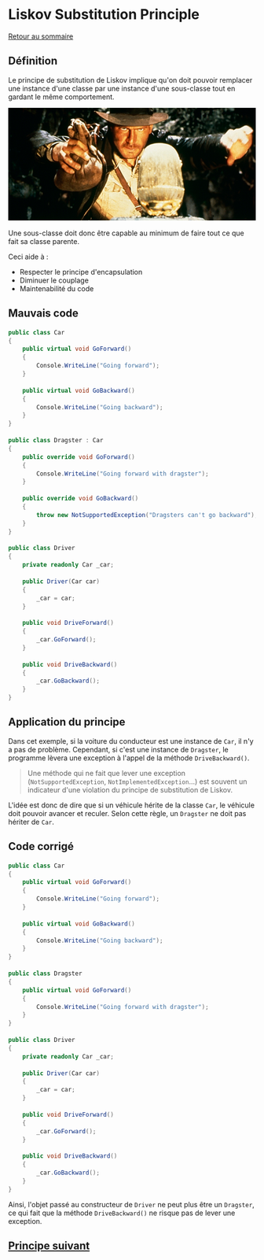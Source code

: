 # Liskov Substitution Principle

[Retour au sommaire](./../README.md#Sommaire)

## Définition

Le principe de substitution de Liskov implique qu'on doit pouvoir remplacer une instance d'une classe par une instance d'une sous-classe tout en gardant le même comportement.

![substitution](./assets/substitution.png)

Une sous-classe doit donc être capable au minimum de faire tout ce que fait sa classe parente.

Ceci aide à :

* Respecter le principe d'encapsulation
* Diminuer le couplage
* Maintenabilité du code

## Mauvais code

```csharp
public class Car
{
    public virtual void GoForward()
    {
        Console.WriteLine("Going forward");
    }

    public virtual void GoBackward()
    {
        Console.WriteLine("Going backward");
    }
}

public class Dragster : Car
{
    public override void GoForward()
    {
        Console.WriteLine("Going forward with dragster");
    }

    public override void GoBackward()
    {
        throw new NotSupportedException("Dragsters can't go backward");
    }
}

public class Driver
{
    private readonly Car _car;

    public Driver(Car car)
    {
        _car = car;
    }

    public void DriveForward()
    {
        _car.GoForward();
    }

    public void DriveBackward()
    {
        _car.GoBackward();
    }
}
```

## Application du principe

Dans cet exemple, si la voiture du conducteur est une instance de `Car`, il n'y a pas de problème. Cependant, si c'est une instance de `Dragster`, le programme lèvera une exception à l'appel de la méthode `DriveBackward()`.

> Une méthode qui ne fait que lever une exception (`NotSupportedException`, `NotImplementedException`...) est souvent un indicateur d'une violation du principe de substitution de Liskov.

L'idée est donc de dire que si un véhicule hérite de la classe `Car`, le véhicule doit pouvoir avancer et reculer. Selon cette règle, un `Dragster` ne doit pas hériter de `Car`.

## Code corrigé

```csharp
public class Car
{
    public virtual void GoForward()
    {
        Console.WriteLine("Going forward");
    }

    public virtual void GoBackward()
    {
        Console.WriteLine("Going backward");
    }
}

public class Dragster
{
    public virtual void GoForward()
    {
        Console.WriteLine("Going forward with dragster");
    }
}

public class Driver
{
    private readonly Car _car;

    public Driver(Car car)
    {
        _car = car;
    }

    public void DriveForward()
    {
        _car.GoForward();
    }

    public void DriveBackward()
    {
        _car.GoBackward();
    }
}
```

Ainsi, l'objet passé au constructeur de `Driver` ne peut plus être un `Dragster`, ce qui fait que la méthode `DriveBackward()` ne risque pas de lever une exception.

## [Principe suivant](./i.md)
